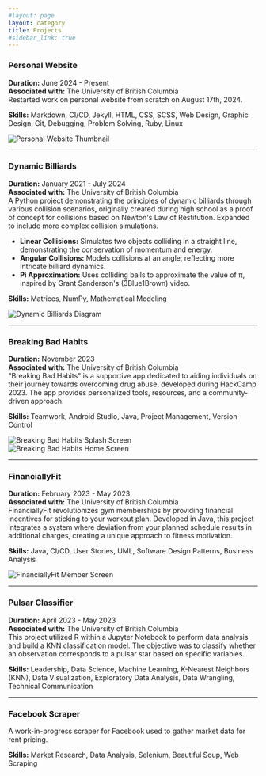```yaml
---
#layout: page
layout: category
title: Projects
#sidebar_link: true
---
```


[//]: # (<p class="message">)

[//]: # (  Hey there! This page is included as an example. Feel free to customize it)

[//]: # (  for your own use upon downloading. Carry on!)

[//]: # (</p>)

[//]: # ()
[//]: # (To make pages show up in the sidebar, add `sidebar_link: true` to the front)

[//]: # (matter.)

### Personal Website
**Duration:** June 2024 - Present  
**Associated with:** The University of British Columbia  
Restarted work on personal website from scratch on August 17th, 2024.

**Skills:** Markdown, CI/CD, Jekyll, HTML, CSS, SCSS, Web Design, Graphic Design, Git, Debugging, Problem Solving, Ruby, Linux

![Personal Website Thumbnail](assets/website_thumbnail.png)

---

### Dynamic Billiards
**Duration:** January 2021 - July 2024  
**Associated with:** The University of British Columbia  
A Python project demonstrating the principles of dynamic billiards through various collision scenarios, originally created during high school as a proof of concept for collisions based on Newton's Law of Restitution. Expanded to include more complex collision simulations.

- **Linear Collisions:** Simulates two objects colliding in a straight line, demonstrating the conservation of momentum and energy.
- **Angular Collisions:** Models collisions at an angle, reflecting more intricate billiard dynamics.
- **Pi Approximation:** Uses colliding balls to approximate the value of π, inspired by Grant Sanderson's (3Blue1Brown) video.

**Skills:** Matrices, NumPy, Mathematical Modeling

![Dynamic Billiards Diagram](assets/diagram.png)

---

### Breaking Bad Habits
**Duration:** November 2023  
**Associated with:** The University of British Columbia  
"Breaking Bad Habits" is a supportive app dedicated to aiding individuals on their journey towards overcoming drug abuse, developed during HackCamp 2023. The app provides personalized tools, resources, and a community-driven approach.

**Skills:** Teamwork, Android Studio, Java, Project Management, Version Control

![Breaking Bad Habits Splash Screen](assets/breaking_bad_habits_splash.png)  
![Breaking Bad Habits Home Screen](assets/breaking_bad_habits_home.png)

---

### FinanciallyFit
**Duration:** February 2023 - May 2023  
**Associated with:** The University of British Columbia  
FinanciallyFit revolutionizes gym memberships by providing financial incentives for sticking to your workout plan. Developed in Java, this project integrates a system where deviation from your planned schedule results in additional charges, creating a unique approach to fitness motivation.

**Skills:** Java, CI/CD, User Stories, UML, Software Design Patterns, Business Analysis

![FinanciallyFit Member Screen](assets/financiallyfit_member_screen.png)

---

### Pulsar Classifier
**Duration:** April 2023 - May 2023  
**Associated with:** The University of British Columbia  
This project utilized R within a Jupyter Notebook to perform data analysis and build a KNN classification model. The objective was to classify whether an observation corresponds to a pulsar star based on specific variables.

**Skills:** Leadership, Data Science, Machine Learning, K-Nearest Neighbors (KNN), Data Visualization, Exploratory Data Analysis, Data Wrangling, Technical Communication

---

### Facebook Scraper
A work-in-progress scraper for Facebook used to gather market data for rent pricing.

**Skills:** Market Research, Data Analysis, Selenium, Beautiful Soup, Web Scraping
